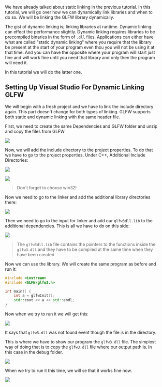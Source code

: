 We have already talked about static linking in the previous tutorial. In this tutorial, we will go over how we can dynamically link libraries and when to do so. We will be linking the GLFW library dynamically. 

The gist of dynamic linking is; linking libraries at runtime. Dynamic linking can effect the performance slightly. Dynamic linking requires libraries to be precompiled binaries in the form of `.dll` files. Applications can either have what are called "static dynamic linking" where you require that the library be present at the start of your program even thou you will not be using it at that time. And you can have the opposite where your program will start just fine and will work fine until you need that library and only then the program will need it.

In this tutorial we will do the latter one.

## Setting Up Visual Studio For Dynamic Linking GLFW
We will begin with a fresh project and we have to link the include directory again. This part doesn't change for both types of linking. GLFW supports both static and dynamic linking with the same header file.

First, we need to create the same Dependencies and GLFW folder and unzip and copy the files from GLFW

![](Pasted%20image%2020230802034509.png)

Now, we will add the include directory to the project properties. To do that we have to go to the project properties. Under C++, Additional Include Directories:

![](Pasted%20image%2020230802030932.png)

![](Pasted%20image%2020230802034200.png)

>Don't forget to choose win32!

Now we need to go to the linker and add the additional library directories there:

![](Pasted%20image%2020230802035131.png)

Then we need to go to the input for linker and add our `glfw3dll.lib` to the additional dependencies. This is all we have to do on this side:

![](Pasted%20image%2020230802033820.png)

>The `glfw3dll.lib` file contains the pointers to the functions inside the `glfw3.dll` and they have to be compiled at the same time when they have been created. 

Now we can use the library. We will create the same program as before and run it:

```cpp
#include <iostream>
#include <GLFW/glfw3.h>

int main() {
	int a = glfwInit();
	std::cout << a << std::endl;
}
```

Now when we try to run it we will get this:

![](Pasted%20image%2020230802040403.png)

It says that `glfw3.dll` was not found event though the file is in the directory.

This is where we have to show our program the `glfw3.dll` file. The simplest way of doing that is to copy the `glfw3.dll` file where our output path is. In this case in the debug folder.

![](Pasted%20image%2020230802040735.png)

When we try to run it this time, we will se that it works fine now.

![](Pasted%20image%2020230802040809.png)

